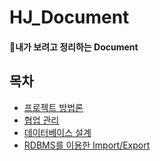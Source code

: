 # HJ_Document
#### 🔖내가 보려고 정리하는 Document



## 목차

- [프로젝트 방법론](https://github.com/lhynjn9/ETC_Tip/blob/628d3e1d801f20d2d5ba12bd56e80eb4ec82bc92/00_%ED%94%84%EB%A1%9C%EC%A0%9D%ED%8A%B8/%ED%94%84%EB%A1%9C%EC%A0%9D%ED%8A%B8_%EB%B0%A9%EB%B2%95%EB%A1%A0.md)
- [협업 관리](https://github.com/lhynjn9/ETC_Tip/blob/628d3e1d801f20d2d5ba12bd56e80eb4ec82bc92/00_%ED%94%84%EB%A1%9C%EC%A0%9D%ED%8A%B8/%ED%98%91%EC%97%85_%EA%B4%80%EB%A6%AC.md)
- [데이터베이스 설계](https://github.com/lhynjn9/ETC_Tip/blob/628d3e1d801f20d2d5ba12bd56e80eb4ec82bc92/01_DB/%EB%8D%B0%EC%9D%B4%ED%84%B0%EB%B2%A0%EC%9D%B4%EC%8A%A4_%EC%84%A4%EA%B3%84.md)
- [RDBMS를 이용한 Import/Export](https://github.com/lhynjn9/ETC_Tip/blob/628d3e1d801f20d2d5ba12bd56e80eb4ec82bc92/01_DB/RDBMS%EB%A5%BC_%EC%9D%B4%EC%9A%A9%ED%95%9C_ImportExport%20.md)
